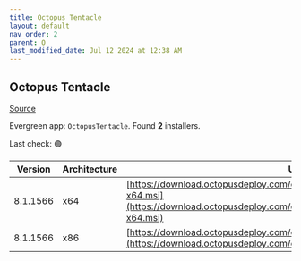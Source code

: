 ```yaml
---
title: Octopus Tentacle
layout: default
nav_order: 2
parent: O
last_modified_date: Jul 12 2024 at 12:38 AM
---
```


## Octopus Tentacle

[Source](https://octopus.com/)

Evergreen app: `OctopusTentacle`. Found **2** installers.

Last check: 🟢

| Version  | Architecture | URI                                                                                                                                                          |
| -------- | ------------ | ------------------------------------------------------------------------------------------------------------------------------------------------------------ |
| 8.1.1566 | x64          | [https://download.octopusdeploy.com/octopus/Octopus.Tentacle.8.1.1566-x64.msi](https://download.octopusdeploy.com/octopus/Octopus.Tentacle.8.1.1566-x64.msi) |
| 8.1.1566 | x86          | [https://download.octopusdeploy.com/octopus/Octopus.Tentacle.8.1.1566.msi](https://download.octopusdeploy.com/octopus/Octopus.Tentacle.8.1.1566.msi)         |
